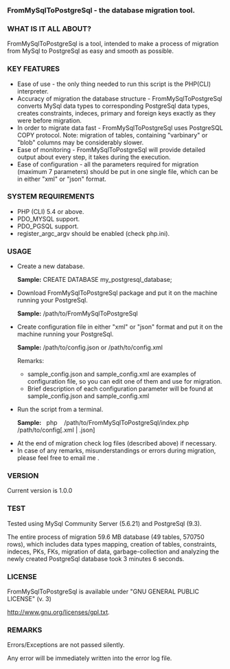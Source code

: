<h3>FromMySqlToPostgreSql - the database migration tool.</h3>

<h3>WHAT IS IT ALL ABOUT?</h3>
<p>FromMySqlToPostgreSql is a tool, intended to make a process of migration 
from MySql to PostgreSql as easy and smooth as possible.</p>


<h3>KEY FEATURES </h3>
<ul>
<li> Ease of use - the only thing needed to run this script is the PHP(CLI) interpreter.</li>
   
<li> Accuracy of migration the database structure - FromMySqlToPostgreSql converts 
   MySql data types to corresponding PostgreSql data types, creates constraints,
   indeces, primary and foreign keys exactly as they were before migration.</li>

<li> In order to migrate data fast - FromMySqlToPostgreSql uses PostgreSQL COPY protocol.
   Note: migration of tables, containing "varbinary" or "blob" columns may be 
   considerably slower.</li>

<li> Ease of monitoring - FromMySqlToPostgreSql will provide detailed output
   about every step, it takes during the execution.</li>

<li> Ease of configuration - all the parameters required for migration 
   (maximum 7 parameters) should be put in one single file, 
   which can be in either "xml" or "json" format.</li>
</ul>

<h3>SYSTEM REQUIREMENTS</h3>
<ul>
<li> PHP (CLI) 5.4 or above.</li>
<li> PDO_MYSQL support.</li>
<li> PDO_PGSQL support.</li>
<li> register_argc_argv should be enabled (check php.ini).</li>
</ul>


<h3>USAGE</h3>
<ul>
<li> <p>Create a new database.</p>
   <p><b>Sample:</b> CREATE DATABASE my_postgresql_database;</p></li>

<li> <p>Download FromMySqlToPostgreSql package and put it on the machine running 
   your PostgreSql.</p>
  <p> <b>Sample:</b> /path/to/FromMySqlToPostgreSql</p></li>

<li> <p>Create configuration file in either "xml" or "json" format and put it on 
   the machine running your PostgreSql. </p>
   <p><b>Sample:</b> /path/to/config.json or /path/to/config.xml</p>
   <p>Remarks:</p>
   <ul>
   <li> sample_config.json and sample_config.xml are examples of configuration
      file, so you can edit one of them and use for migration.</li> 
      
   <li> Brief description of each configuration parameter will be found at 
      sample_config.json and sample_config.xml</li>
</ul>
</li>

<li> <p>Run the script from a terminal. </p>
   <p><b>Sample:</b>&nbsp;&nbsp; php &nbsp;&nbsp; /path/to/FromMySqlToPostgreSql/index.php &nbsp;&nbsp; /path/to/config[.xml | .json]</p></li>
       
<li> At the end of migration check log files (described above) if necessary.</li>

<li> In case of any remarks, misunderstandings or errors during migration, 
   please feel free to email me <anatolyuss@gmail.com>.</li>
</ul>

<h3>VERSION</h3>
<p>Current version is 1.0.0</p>


<h3>TEST</h3>
<p>Tested using MySql Community Server (5.6.21) and PostgreSql (9.3).</p>
<p>The entire process of migration 59.6 MB database (49 tables, 570750 rows), 
which includes data types mapping, creation of tables, constraints, indeces, 
PKs, FKs, migration of data, garbage-collection and analyzing the newly created 
PostgreSql database took 3 minutes 6 seconds.</p>


<h3>LICENSE</h3>
<p>FromMySqlToPostgreSql is available under "GNU GENERAL PUBLIC LICENSE" (v. 3)</p> 
<p><a href="http://www.gnu.org/licenses/gpl.txt">http://www.gnu.org/licenses/gpl.txt</a>.</p>


<h3>REMARKS</h3>
<p>Errors/Exceptions are not passed silently.</p>
<p>Any error will be immediately written into the error log file.</p>
